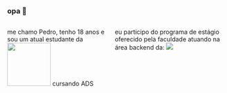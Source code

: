 ### opa 👋

<div style="display:flex">

me chamo Pedro, tenho 18 anos e sou
um atual estudante da <img src="https://github.com/scortuzzi/scortuzzi/assets/142420670/ea633199-ef63-4603-a5f4-354af2fe75e1" style="width: 100px; margin-bottom: -50px "> cursando ADS

eu participo do programa de estágio oferecido pela faculdade atuando na área backend da:
<img src="https://github.com/scortuzzi/scortuzzi/assets/142420670/c116a241-7c78-4161-ab00-7886748728e6"/>


</div>
